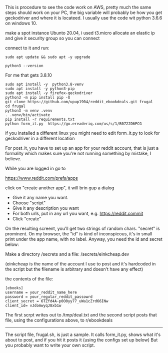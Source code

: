 This is procedure to see the code work on AWS, pretty much the same
steps should work on your PC, the big variable will probably be how
you get geckodriver and where it is locateed.  I usually use the code
wit python 3.6.6 on windows 10.

make a spot instance Ubunto 20.04, i used t3.micro
allocate an elastic ip and give it security group  so you can connect

connect to it and run:


```
sudo apt update && sudo apt -y upgrade

python3 --version
```

For me that gets 3.8.10

```
sudo apt install -y  python3.8-venv
sudo apt install -y python3-pip
sudo apt install -y firefox-geckodriver
python3 -m pip install pip -U
git clone https://github.com/upup1904/reddit_ebookdeals.git frugal
cd frugal
python3 -m venv .venv
. .venv/bin/activate
pip install -r requirements.txt
python form_it.py  https://go.ereaderiq.com/us/s/1/B0722D6PCG
```

if you installed a different linux you might need to edit form_it.py to look for geckodriver in a different location

For post_it, you have to set up an app for your reddit account,
that is just a formality which makes sure you're not running something
by mistake, I believe.

While  you are logged in go to

https://www.reddit.com/prefs/apps

click on "create another app", it will brin gup a dialog

* Give it any name you want.  
* Choose "script"
* Give it any description you want
* For both urls, put in any url you want, e.g. https://reddit.commit
* Click "create"

On the resulting screent, you'll get two strings of random chars.
"secret" is prominent.  On my browser, the "id" is kind of
inconspicous, it's in small print under the app name, with no label.
Anyway, you need the id and secret below:


Make a directory /secrets
and a file:
/secrets/einkcheap.dev

(einkcheap is the name of the account I use to post and it's hardcoded
in the script but  the filename is arbitrary and doesn't have any
effect)

the contents of the file:

```
[ebooks]
username = your_reddit_name_here
password = your_regular_reddit_passowrd
client_secret = 6TZfd4A-p0O0yy77_uWa1cZrd66INw
client_id= vJdomwyqJ8xb1w
```

The first scrpt writes out to /tmp/deal.txt
and the second script posts that file, using the configurations
above, to r/ebookdeals

- - -  -

The script file, frugal.sh, is just a sample.  It calls form_it.py, shows what it's about to
post, and if you hit <enter> it posts it (using the configs set up below)  But you probably want to write your own script. 
